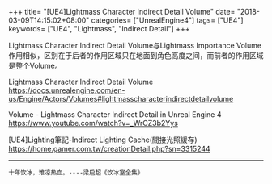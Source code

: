 +++
title= "[UE4]Lightmass Character Indirect Detail Volume"
date= "2018-03-09T14:15:02+08:00"
categories= ["UnrealEngine4"]
tags= ["UE4"]
keywords= ["UE4", "Lightmass", "Indirect Detail"]
+++

Lightmass Character Indirect Detail Volume与Lightmass Importance Volume作用相似，区别在于后者的作用区域只在地面到角色高度之间，而前者的作用区域是整个Volume。

Lightmass Character Indirect Detail Volume  
https://docs.unrealengine.com/en-us/Engine/Actors/Volumes#lightmasscharacterindirectdetailvolume

Volume - Lightmass Character Indirect Detail in Unreal Engine 4  
https://www.youtube.com/watch?v=_WrCZ3b2Yys

[UE4]Lighting筆記-Indirect Lighting Cache(間接光照緩存)  
https://home.gamer.com.tw/creationDetail.php?sn=3315244

***
`十年饮冰，难凉热血。----梁启超《饮冰室全集》`